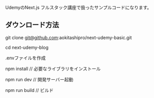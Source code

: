 UdemyのNext.js フルスタック講座で扱ったサンプルコードになります。


## ダウンロード方法

git clone git@github.com:aokitashipro/next-udemy-basic.git

cd next-udemy-blog

.envファイルを作成

npm install // 必要なライブラリをインストール

npm run dev // 開発サーバー起動

npm run build // ビルド